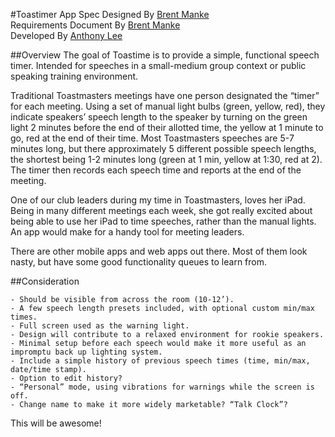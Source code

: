 #Toastimer App Spec
Designed By [Brent Manke](https://github.com/brentmanke)<br />
Requirements Document By [Brent Manke](https://github.com/brentmanke)<br />
Developed By [Anthony Lee](https://github.com/antwonlee)

##Overview
The goal of Toastime is to provide a simple, functional speech timer. Intended for speeches in a small-medium group context or public speaking training environment.

Traditional Toastmasters meetings have one person designated the “timer” for each meeting. Using a set of manual light bulbs (green, yellow, red), they indicate speakers’ speech length to the speaker by turning on the green light 2 minutes before the end of their allotted time, the yellow at 1 minute to go, red at the end of their time. Most Toastmasters speeches are 5-7 minutes long, but there approximately 5 different possible speech lengths, the shortest being 1-2 minutes long (green at 1 min, yellow at 1:30, red at 2). The timer then records each speech time and reports at the end of the meeting.

One of our club leaders during my time in Toastmasters, loves her iPad. Being in many different meetings each week, she got really excited about being able to use her iPad to time speeches, rather than the manual lights. An app would make for a handy tool for meeting leaders.

There are other mobile apps and web apps out there. Most of them look nasty, but have some good functionality queues to learn from.

##Consideration

	- Should be visible from across the room (10-12’).
	- A few speech length presets included, with optional custom min/max times.
	- Full screen used as the warning light.
	- Design will contribute to a relaxed environment for rookie speakers.
	- Minimal setup before each speech would make it more useful as an impromptu back up lighting system.
	- Include a simple history of previous speech times (time, min/max, date/time stamp).
	- Option to edit history?
	- “Personal” mode, using vibrations for warnings while the screen is off. 
	- Change name to make it more widely marketable? “Talk Clock”?

This will be awesome!